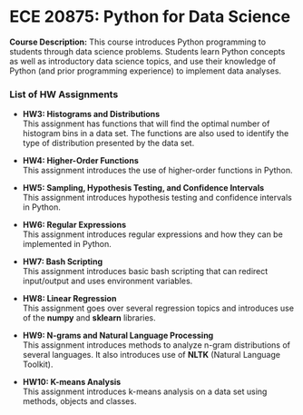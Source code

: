 # **ECE 20875: Python for Data Science**

**Course Description:**
This course introduces Python programming to students through data science problems. Students learn Python concepts as well as introductory data science topics, and use their knowledge of Python (and prior programming experience) to implement data analyses.

### **List of HW Assignments**

- **HW3: Histograms and Distributions**<br/>
This assignment has functions that will find the optimal number of histogram bins in a data set. The functions are also used to identify the type of distribution presented by the data set.

- **HW4: Higher-Order Functions**<br/>
This assignment introduces the use of higher-order functions in Python.

- **HW5: Sampling, Hypothesis Testing, and Confidence Intervals**<br/>
This assignment introduces hypothesis testing and confidence intervals in Python.

- **HW6: Regular Expressions**<br/>
This assignment introduces regular expressions and how they can be implemented in Python.

- **HW7: Bash Scripting**<br/>
This assignment introduces basic bash scripting that can redirect input/output and uses environment variables.

- **HW8: Linear Regression**<br/>
This assignment goes over several regression topics and introduces use of the **numpy** and **sklearn** libraries.

- **HW9: N-grams and Natural Language Processing**<br/>
This assignment introduces methods to analyze n-gram distributions of several languages. It also introduces use of **NLTK** (Natural Language Toolkit).

- **HW10: K-means Analysis**<br/>
This assignment introduces k-means analysis on a data set using methods, objects and classes.